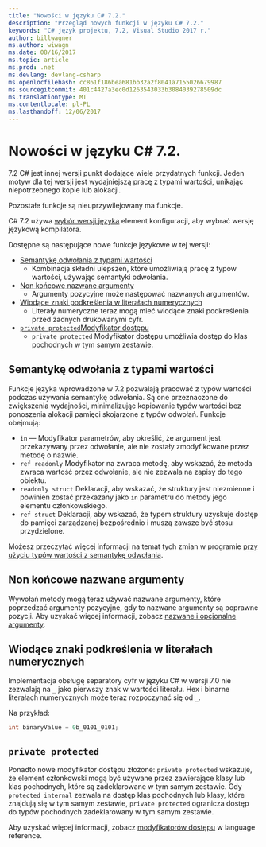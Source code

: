 ```yaml
---
title: "Nowości w języku C# 7.2."
description: "Przegląd nowych funkcji w języku C# 7.2."
keywords: "C# język projektu, 7.2, Visual Studio 2017 r."
author: billwagner
ms.author: wiwagn
ms.date: 08/16/2017
ms.topic: article
ms.prod: .net
ms.devlang: devlang-csharp
ms.openlocfilehash: cc861f186bea681bb32a2f8041a7155026679987
ms.sourcegitcommit: 401c4427a3ec0d1263543033b3084039278509dc
ms.translationtype: MT
ms.contentlocale: pl-PL
ms.lasthandoff: 12/06/2017
---
```

# <a name="whats-new-in-c-72"></a>Nowości w języku C# 7.2.

7.2 C# jest innej wersji punkt dodające wiele przydatnych funkcji.
Jeden motyw dla tej wersji jest wydajniejszą pracę z typami wartości, unikając niepotrzebnego kopie lub alokacji. 

Pozostałe funkcje są nieuprzywilejowany ma funkcje.

C# 7.2 używa [wybór wersji języka](csharp-7-1.md#language-version-selection) element konfiguracji, aby wybrać wersję językową kompilatora.

Dostępne są następujące nowe funkcje językowe w tej wersji:

* [Semantykę odwołania z typami wartości](#reference-semantics-with-value-types)
  - Kombinacja składni ulepszeń, które umożliwiają pracę z typów wartości, używając semantyki odwołania.
* [Non końcowe nazwane argumenty](#non-trailing-named-arguments)
  - Argumenty pozycyjne może następować nazwanych argumentów.
* [Wiodące znaki podkreślenia w literałach numerycznych](#leading-underscores-in-numeric-literals)
  - Literały numeryczne teraz mogą mieć wiodące znaki podkreślenia przed żadnych drukowanymi cyfr.
* [`private protected`Modyfikator dostępu](#private-protected)
  - `private protected` Modyfikator dostępu umożliwia dostęp do klas pochodnych w tym samym zestawie.

## <a name="reference-semantics-with-value-types"></a>Semantykę odwołania z typami wartości

Funkcje języka wprowadzone w 7.2 pozwalają pracować z typów wartości podczas używania semantykę odwołania. Są one przeznaczone do zwiększenia wydajności, minimalizując kopiowanie typów wartości bez ponoszenia alokacji pamięci skojarzone z typów odwołań. Funkcje obejmują:

 - `in` — Modyfikator parametrów, aby określić, że argument jest przekazywany przez odwołanie, ale nie zostały zmodyfikowane przez metodę o nazwie.
 - `ref readonly` Modyfikator na zwraca metodę, aby wskazać, że metoda zwraca wartość przez odwołanie, ale nie zezwala na zapisy do tego obiektu.
 - `readonly struct` Deklaracji, aby wskazać, że struktury jest niezmienne i powinien zostać przekazany jako `in` parametru do metody jego elementu członkowskiego.
 - `ref struct` Deklaracji, aby wskazać, że typem struktury uzyskuje dostęp do pamięci zarządzanej bezpośrednio i muszą zawsze być stosu przydzielone.

Możesz przeczytać więcej informacji na temat tych zmian w programie [przy użyciu typów wartości z semantykę odwołania](../reference-semantics-with-value-types.md).

## <a name="non-trailing-named-arguments"></a>Non końcowe nazwane argumenty

Wywołań metody mogą teraz używać nazwane argumenty, które poprzedzać argumenty pozycyjne, gdy to nazwane argumenty są poprawne pozycji. Aby uzyskać więcej informacji, zobacz [nazwane i opcjonalne argumenty](../programming-guide/classes-and-structs/named-and-optional-arguments.md).

## <a name="leading-underscores-in-numeric-literals"></a>Wiodące znaki podkreślenia w literałach numerycznych

Implementacja obsługę separatory cyfr w języku C# w wersji 7.0 nie zezwalają na `_` jako pierwszy znak w wartości literału. Hex i binarne literałach numerycznych może teraz rozpoczynać się od `_`. 

Na przykład:

```csharp
int binaryValue = 0b_0101_0101;
```

## `private protected`

Ponadto nowe modyfikator dostępu złożone: `private protected` wskazuje, że element członkowski mogą być używane przez zawierające klasy lub klas pochodnych, które są zadeklarowane w tym samym zestawie. Gdy `protected internal` zezwala na dostęp klas pochodnych lub klasy, które znajdują się w tym samym zestawie, `private protected` ogranicza dostęp do typów pochodnych zadeklarowany w tym samym zestawie.

Aby uzyskać więcej informacji, zobacz [modyfikatorów dostępu](../language-reference/keywords/access-modifiers.md) w language reference.
